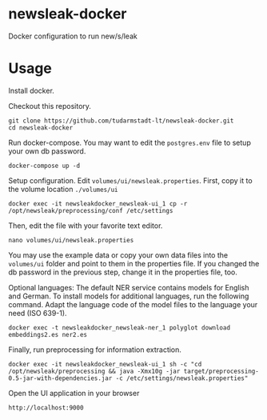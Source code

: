 # newsleak-docker

Docker configuration to run new/s/leak

# Usage

Install docker.

Checkout this repository.

```
git clone https://github.com/tudarmstadt-lt/newsleak-docker.git
cd newsleak-docker
``` 

Run docker-compose. You may want to edit the `postgres.env` file to setup your own db password.

```
docker-compose up -d
```

Setup configuration. Edit `volumes/ui/newsleak.properties`. First, copy it to the volume location `./volumes/ui`

```
docker exec -it newsleakdocker_newsleak-ui_1 cp -r /opt/newsleak/preprocessing/conf /etc/settings
```

Then, edit the file with your favorite text editor. 

```
nano volumes/ui/newsleak.properties
```

You may use the example data or copy your own data files into the `volumes/ui` folder and point to them in the properties file. If you changed the db password in the previous step, change it in the properties file, too.

Optional languages: The default NER service contains models for English and German. To install models for additional languages, run the following command. Adapt the language code of the model files to the language your need (ISO 639-1).

```
docker exec -t newsleakdocker_newsleak-ner_1 polyglot download embeddings2.es ner2.es
```


Finally, run preprocessing for information extraction.

```
docker exec -it newsleakdocker_newsleak-ui_1 sh -c "cd /opt/newsleak/preprocessing && java -Xmx10g -jar target/preprocessing-0.5-jar-with-dependencies.jar -c /etc/settings/newsleak.properties"
```

Open the UI application in your browser

```
http://localhost:9000
```
